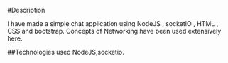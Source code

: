 #Description

I have made a simple chat application using NodeJS , socketIO , HTML , CSS and bootstrap. 
Concepts of Networking have been used extensively here.

##Technologies used
NodeJS,socketio.